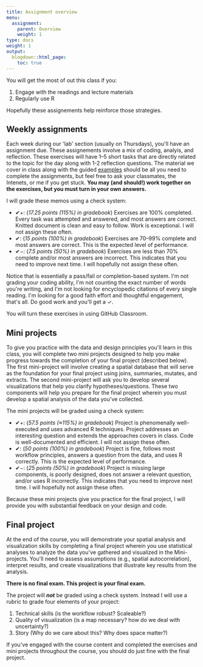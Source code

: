 ```yaml
---
title: Assignment overview
menu:
  assignment:
    parent: Overview
    weight: 1
type: docs
weight: 1
output:
  blogdown::html_page:
    toc: true
---
```


You will get the most of out this class if you:

1. Engage with the readings and lecture materials
2. Regularly use R

Hopefully these assignements help reinforce those strategies.


## Weekly assignments

Each week during our 'lab' section (usually on Thursdays), you'll have an assignment due. These assignements involve a mix of coding, analyis, and reflection. These exercises will have 1–5 short tasks that are directly related to the topic for the day along with 1-2 reflection questions. The material we cover in class along with the guided [examples](/examples/) should be all you need to complete the assignments, but feel free to ask your classmates, the Intenets, or me if you get stuck. **You may (and should!) work together on the exercises, but you must turn in your own answers.**

I will grade these memos using a check system:

- ✔+: (*17.25 points (115%) in gradebook*) Exercises are 100% completed. Every task was attempted and answered, and most answers are correct. Knitted document is clean and easy to follow. Work is exceptional. I will not assign these often.
- ✔: (*15 points (100%) in gradebook*) Exercises are 70–99% complete and most answers are correct. This is the expected level of performance.
- ✔−: (*7.5 points (50%) in gradebook*) Exercises are less than 70% complete and/or most answers are incorrect. This indicates that you need to improve next time. I will hopefully not assign these often.

Notice that is essentially a pass/fail or completion-based system.  I'm not grading your coding ability, I'm not counting the exact number of words you're writing, and I'm not looking for encyclopedic citations of every single reading. I'm looking for a good faith effort and thoughtful engagement, that's all. Do good work and you'll get a ✓.

You will turn these exercises in using GitHub Classroom.


## Mini projects

To give you practice with the data and design principles you'll learn in this class, you will complete two mini projects designed to help you make progress towards the completion of your final project (described below). The first mini-project will involve creating a spatial database that will serve as the foundation for your final project using joins, summaries, mutates, and extracts. The second mini-project will ask you to develop several visualizations that help you clarify hypotheses/questions. These two components will help you prepare for the final project wherein you must develop a spatial analysis of the data you've collected.

The mini projects will be graded using a check system:

- ✔+: (*57.5 points (≈115%) in gradebook*) Project is phenomenally well-executed and uses advanced R techniques. Project addresses an interesting question and extends the approaches covers in class. Code is well-documented and efficient. I will not assign these often.
- ✔: (*50 points (100%) in gradebook*) Project is fine, follows most workflow principles, answers a question from the data, and uses R correctly. This is the expected level of performance.
- ✔−: (*25 points (50%) in gradebook*) Project is missing large components, is poorly designed, does not answer a relevant question, and/or uses R incorrectly. This indicates that you need to improve next time. I will hopefully not assign these often.

Because these mini projects give you practice for the final project, I will provide you with substantial feedback on your design and code.


## Final project

At the end of the course, you will demonstrate your spatial analysis and visualization skills by completing a final project wherein you use statistical analyses to analyze the data you've gathered and visualized in the Mini-projects. You'll need to assess assumptions (e.g., spatial autocorrelation), interpret results, and create visualizations that illustrate key results from the analysis. 


**There is no final exam. This project is your final exam.**

The project will ***not*** be graded using a check system. Instead I will use a rubric to grade four elements of your project:

1. Technical skills (is the workflow robust? Scaleable?)
2. Quality of visualization (is a map necessary? how do we deal with uncertainty?)
4. Story (Why do we care about this? Why does space matter?)

If you've engaged with the course content and completed the exercises and mini projects throughout the course, you should do just fine with the final project.
